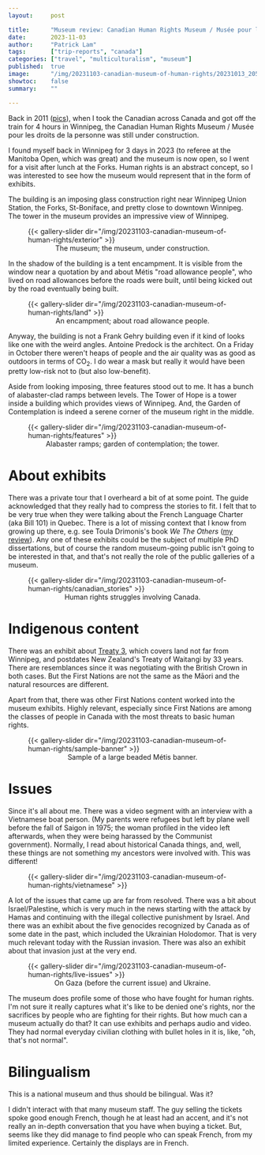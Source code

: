 ```yaml
---
layout:     post

title:      "Museum review: Canadian Human Rights Museum / Musée pour les droits de la personne, Winnipeg"
date:       2023-11-03
author:     "Patrick Lam"
tags:       ["trip-reports", "canada"]
categories: ["travel", "multiculturalism", "museum"]
published:  true
image:      "/img/20231103-canadian-museum-of-human-rights/20231013_205112330_st_boniface_view.webp"
showtoc:    false
summary:    ""

---
```


<style>
.post-heading h1  { color: cyan; text-shadow: 2px 2px 2px grey; }
.meta { color: cyan; }
</style>

Back in 2011 ([pics](https://gallery.patricklam.ca/index.php?/category/1196)), when I took the Canadian across Canada and got off the train for 4 hours in
Winnipeg, the Canadian Human Rights Museum / Musée pour les droits de
la personne was still under construction.

I found myself back in Winnipeg for 3 days in 2023 (to referee at the
Manitoba Open, which was great) and the museum is now open, so I went
for a visit after lunch at the Forks.  Human rights is an abstract
concept, so I was interested to see how the museum would represent
that in the form of exhibits.

The building is an imposing glass construction right near Winnipeg
Union Station, the Forks, St-Boniface, and pretty close to downtown
Winnipeg. The tower in the museum provides an impressive view of
Winnipeg.

<figure>
{{< gallery-slider dir="/img/20231103-canadian-museum-of-human-rights/exterior" >}}
<figcaption style="text-align:center">The museum; the museum, under construction.</figcaption>
</figure>

In the shadow of the building is a tent encampment. It is visible from
the window near a quotation by and about Métis "road allowance
people", who lived on road allowances before the roads were built,
until being kicked out by the road eventually being built.

<figure>
{{< gallery-slider dir="/img/20231103-canadian-museum-of-human-rights/land" >}}
<figcaption style="text-align:center">An encampment; about road allowance people.</figcaption>
</figure>

Anyway, the building is not a Frank Gehry building even if it kind of looks like one with
the weird angles. Antoine Predock is the architect. On a Friday in October
there weren't heaps of people and the air quality was as good as outdoors
in terms of CO<sub>2</sub>. I do wear a mask but really it would have been
pretty low-risk not to (but also low-benefit).

Aside from looking imposing, three features stood out to me. It has a
bunch of alabaster-clad ramps between levels. The Tower of Hope is a
tower inside a building which provides views of Winnipeg. And, the
Garden of Contemplation is indeed a serene corner of the museum right
in the middle.

<figure>
{{< gallery-slider dir="/img/20231103-canadian-museum-of-human-rights/features" >}}
<figcaption style="text-align:center">Alabaster ramps; garden of contemplation; the tower.</figcaption>
</figure>

# About exhibits

There was a private tour that I overheard a bit of at some point.  The
guide acknowledged that they really had to compress the stories to
fit. I felt that to be very true when they were talking about the
French Language Charter (aka Bill 101) in Quebec. There is a lot of
missing context that I know from growing up there, e.g. see Toula Drimonis's book
_We The Others_ ([my review](/post/20230531-we-the-others)). Any one of
these exhibits could be the subject of multiple PhD dissertations, but
of course the random museum-going public isn't going to be interested
in that, and that's not really the role of the public galleries of a museum.

<figure>
{{< gallery-slider dir="/img/20231103-canadian-museum-of-human-rights/canadian_stories" >}}
<figcaption style="text-align:center">Human rights struggles involving Canada.</figcaption>
</figure>

# Indigenous content

There was an exhibit about [Treaty 3](https://en.wikipedia.org/wiki/Treaty_3), which covers land not far from
Winnipeg, and postdates New Zealand's Treaty of Waitangi by 33
years. There are resemblances since it was negotiating with the
British Crown in both cases. But the First Nations are not the same as
the Māori and the natural resources are different.

Apart from that, there was other First Nations content worked into the museum
exhibits. Highly relevant, especially since First Nations are among the classes of people
in Canada with the most threats to basic human rights.

<figure>
{{< gallery-slider dir="/img/20231103-canadian-museum-of-human-rights/sample-banner" >}}
<figcaption style="text-align:center">Sample of a large beaded Métis banner.</figcaption>
</figure>


# Issues

Since it's all about me. There was a video segment with an interview
with a Vietnamese boat person. (My parents were refugees but left by
plane well before the fall of Saigon in 1975; the woman profiled in
the video left afterwards, when they were being harassed by the
Communist government). Normally, I read about historical Canada
things, and, well, these things are not something my ancestors were
involved with. This was different!

<figure>
{{< gallery-slider dir="/img/20231103-canadian-museum-of-human-rights/vietnamese" >}}
</figure>

A lot of the issues that came up are far from resolved. There was a
bit about Israel/Palestine, which is very much in the news starting
with the attack by Hamas and continuing with the illegal collective
punishment by Israel. And there was an exhibit about the five
genocides recognized by Canada as of some date in the past, which
included the Ukrainian Holodomor. That is very much relevant today
with the Russian invasion. There was also an exhibit about that
invasion just at the very end.

<figure>
{{< gallery-slider dir="/img/20231103-canadian-museum-of-human-rights/live-issues" >}}
<figcaption style="text-align:center">On Gaza (before the current issue) and Ukraine.</figcaption>
</figure>

The museum does profile some of those who have fought for human
rights. I'm not sure it really captures what it's like to be denied
one's rights, nor the sacrifices by people who are fighting for their
rights. But how much can a museum actually do that?  It can use
exhibits and perhaps audio and video. They had normal
everyday civilian clothing with bullet holes in it is, like, "oh,
that's not normal".

# Bilingualism

This is a national museum and thus should be bilingual. Was it?

I didn't interact with that many museum staff. The guy selling the
tickets spoke good enough French, though he at least had an accent,
and it's not really an in-depth conversation that you have when buying
a ticket. But, seems like they did manage to find people who can speak
French, from my limited experience. Certainly the displays are in
French.

